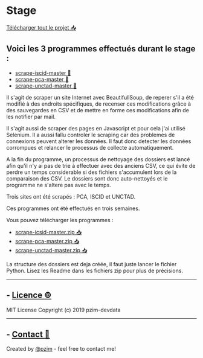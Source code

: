 # Stage
[Télécharger tout le projet :inbox_tray:](https://github.com/pzim-devdata/DATA-developer/releases/download/V1.0.0/work-experiencer.zip)
## Voici les 3 programmes effectués durant le stage :

- [scrape-iscid-master :blue_book:](https://github.com/pzim-devdata/DATA-developer/tree/master/work%20experience/scrape-icsid-master)
- [scrape-pca-master :blue_book:](https://github.com/pzim-devdata/DATA-developer/tree/master/work%20experience/scrape-pca-master)
- [scrape-unctad-master :blue_book:](https://github.com/pzim-devdata/DATA-developer/tree/master/work%20experience/scrape-unctad-master)


Il s'agit de scraper un site Internet avec BeautifullSoup, de reperer s'il a été modifié à des endroits spécifiques, de recenser ces modifications grâce à des sauvegardes en CSV et de mettre en forme ces modifications afin de les notifier par mail.

Il s'agit aussi de scraper des pages en Javascript et pour cela j'ai utilisé Selenium. Il a aussi fallu controler le scraping car des problemes de connexions peuvent alterer les données. Il faut donc detecter les données corrompues et relancer le processus de collecte automatiquement. 

A la fin du programme, un processus de nettoyage des dossiers est lancé afin qu'il n'y ai pas de trie à effectuer avec des anciens CSV, ce qui évite de perdre un temps considerable si des fichiers s'accumulent lors de la comparaison des CSV. Le dossiers sont donc auto-nettoyés et le programme ne s'altere pas avec le temps.

Trois sites ont été scrapés : PCA, ISCID et UNCTAD. 

Ces programmes ont été effectués en trois semaines.

Vous pouvez télécharger les programmes :
- [scrape-icsid-master.zip :inbox_tray:](https://github.com/pzim-devdata/DATA-developer/releases/download/V1.0.0/scrape-icsid-master.zip)
- [scrape-pca-master.zip :inbox_tray:](https://github.com/pzim-devdata/DATA-developer/releases/download/V1.0.0/scrape-pca-master.zip)
- [scrape-unctad-master.zip :inbox_tray:](https://github.com/pzim-devdata/DATA-developer/releases/download/V1.0.0/scrape-unctad-master.zip)

La structure des dossiers est deja créée, il faut juste lancer le fichier Python. Lisez les Readme dans les fichiers zip pour plus de précisions.

--------------------------------------------

## - [Licence :copyright:](https://github.com/pzim-devdata/DATA-developer/raw/master/LICENSE)
MIT License
Copyright (c) 2019 pzim-devdata

--------------------------------------------

## - [Contact :email:](mailto:pizim@posteo.net?subject=Contact%20from%20Github)
Created by [@pzim](https://www.pzim.fr/) - feel free to contact me!






